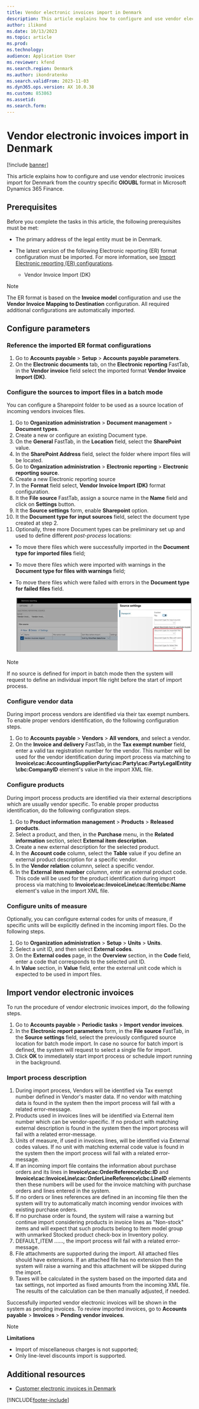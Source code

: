 ```yaml
---
title: Vendor electronic invoices import in Denmark
description: This article explains how to configure and use vendor electronic invoices import in Denmark in Microsoft Dynamics 365 Finance.
author: ilikond
ms.date: 10/13/2023
ms.topic: article
ms.prod: 
ms.technology: 
audience: Application User
ms.reviewer: kfend
ms.search.region: Denmark
ms.author: ikondratenko
ms.search.validFrom: 2023-11-03
ms.dyn365.ops.version: AX 10.0.38
ms.custom: 853863
ms.assetid: 
ms.search.form: 
---
```


# Vendor electronic invoices import in Denmark

[!include [banner](../../includes/banner.md)]

This article explains how to configure and use vendor electronic invoices import for Denmark from the country specific **OIOUBL** format in Microsoft Dynamics 365 Finance.

## Prerequisites

Before you complete the tasks in this article, the following prerequisites must be met:

- The primary address of the legal entity must be in Denmark.
- The latest version of the following Electronic reporting (ER) format configuration must be imported. For more information, see [Import Electronic reporting (ER) configurations](../../../fin-ops-core/dev-itpro/analytics/electronic-reporting-import-ger-configurations.md).


    - Vendor Invoice Import (DK)
        
> [!NOTE]
> The ER format is based on the **Invoice model** configuration and use the **Vendor Invoice Mapping to Destination** configuration. All required additional configurations are automatically imported.

## Configure parameters

### Reference the imported ER format configurations

1. Go to **Accounts payable** \> **Setup** \> **Accounts payable parameters**.
2. On the **Electronic documents** tab, on the **Electronic reporting** FastTab, in the **Vendor invoice** field select the imported format **Vendor Invoice Import (DK)**.
    
### Configure the sources to import files in a batch mode

You can configure a Sharepoint folder to be used as a source location of incoming vendors invoices files.

1. Go to **Organization administration** \> **Document management** \> **Document types**.
2. Create a new or configure an existing Document type.
3. On the **General** FastTab, in the **Location** field, select the **SharePoint** value.
4. In the **SharePoint Address** field, select the folder where import files will be located.
5. Go to **Organization administration** \> **Electronic reporting** \> **Electronic reporting source**.
6. Create a new Electronic reporting source
7. In the **Format** field select, **Vendor Invoice Import (DK)** format configuration.
8. It the **File source** FastTab, assign a source name in the **Name** field and click on **Settings** button.
9. It the **Source settings** form, enable **Sharepoint** option.
10. It the **Document type for input sources** field, select the document type created at step 2.
11. Optionally, three more Document types can be preliminary set up and used to define different *post-process* locations:
  - To move there files which were successfully imported in the **Document type for imported files** field;
  - To move there files which were imported with warnings in the **Document type for files with warnings** field;
  - To move there files which were failed with errors in the **Document type for failed files** field.
    
    ![ER source settings](../media/emea-dnk-er-source.jpg)

> [!NOTE]
> If no source is defined for import in batch mode then the system will request to define an individual import file right before the start of import process.

### Configure vendor data

During import process vendors are identified via their tax exempt numbers. To enable proper vendors identification, do the following configuration steps.

1. Go to **Accounts payable** \> **Vendors** \> **All vendors**, and select a vendor.
2. On the **Invoice and delivery** FastTab, in the **Tax exempt number** field, enter a valid tax registration number for the vendor. This number will be used for the vendor identification during import process via matching to **Invoice\cac:AccountingSupplierParty\cac:Party\cac:PartyLegalEntity\cbc:CompanyID** element's value in the import XML file.

### Configure products

During import process products are identified via their external descriptions which are usually vendor specific. To enable proper productss identification, do the following configuration steps.

1. Go to **Product information management** \> **Products** \> **Released products**.
2. Select a product, and then, in the **Purchase** menu, in the **Related information** section, select **External item description**.
3. Create a new external description for the selected product.
4. In the **Account code** column, select the **Table** value if you define an external product description for a specific vendor. 
5. In the **Vendor relation** columnn, select a specific vendor.
6. In the **External item number** columnn, enter an external product code. This code will be used for the product identification during import process via matching to **Invoice\cac:InvoiceLine\cac:Item\cbc:Name** element's value in the import XML file.

### Configure units of measure

Optionally, you can configure external codes for units of measure, if specific units will be explicitly defined in the incoming import files. Do the following steps.

1. Go to **Organization administration** \> **Setup** \> **Units** \> **Units**.
2. Select a unit ID, and then select **External codes**.
3. On the **External codes** page, in the **Overview** section, in the **Code** field, enter a code that corresponds to the selected unit ID.
4. In **Value** section, in **Value** field, enter the external unit code which is expected to be used in import files.


## Import vendor electronic invoices

To run the procedure of vendor electronic invoices import, do the following steps.

1. Go to **Accounts payable** \> **Periodic tasks** \> **Import vendor invoices**.
2. In the **Electronic report parameters** form, in the **File source** FastTab, in the **Source settings** field, select the previously configured source location for batch mode import. In case no source for batch import is defined, the system will request to select a single file for import.
3. Click **OK** to immediately start import process or schedule import running in the background.

### Import process description

1. During import process, Vendors will be identified via Tax exempt number defined in Vendor's master data. If no vendor with matching data is found in the system then the import process will fail with a related error-message.
2. Products used in invoices lines will be identified via External item number which can be vendor-specific. If no product with matching external description is found in the system then the import process will fail with a related error-message.
3. Units of measure, if used in invoices lines, will be identified via External codes values. If no unit with matching external code value is found in the system then the import process will fail with a related error-message.
4. If an incoming import file contains the information about purchase orders and its lines in **Invoice\cac:OrderReference\cbc:ID** and **Invoice\cac:InvoiceLine\cac:OrderLineReference\cbc:LineID** elements then these numbers will be used for the invoice matching with purchase orders and lines entered in the system.
5. If no orders or lines references are defined in an incoming file then the system will try to automatically match incoming vendor invoices with existing purchase orders.
6. If no purchase order is found, the system will raise a warning but continue import considering products in invoice lines as "Non-stock" items and will expect that such products belong to Item model group with unmarked Stocked product check-box in Inventory policy. 
7. DEFAULT_ITEM ......, the import process will fail with a related error-message.
8. File attachments are supported during the import. All attached files should have extensions. If an attached file has no extension then the system will raise a warning and this attachment will be skipped during the import.
9. Taxes will be calculated in the system based on the imported data and tax settings, not imported as fixed amounts from the incoming XML file. The results of the calculation can be then manually adjusted, if needed.

Successfully imported vendor electronic invoices will be shown in the system as pending invoices. To review imported invoices, go to **Accounts payable** > **Invoices** > **Pending vendor invoices**. 

> [!NOTE]
> **Limitations**
>  - Import of miscellaneous charges is not supported;
>  - Only line-level discounts import is supported.

## Additional resources

- [Customer electronic invoices in Denmark](../norway/emea-dnk-e-invoices.md)

[!INCLUDE[footer-include](../../../includes/footer-banner.md)]


